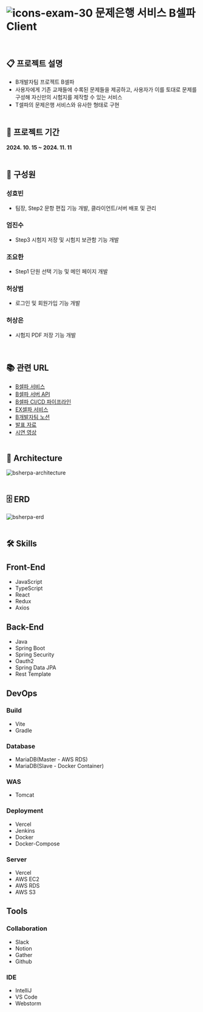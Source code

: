 # ![icons-exam-30](https://github.com/user-attachments/assets/2d2249d7-5140-4556-8f7f-9c335ca660a3) 문제은행 서비스 B셀파 Client<br><br>

## 📋 프로젝트 설명
- B개발자팀 프로젝트 B셀파
- 사용자에게 기존 교재들에 수록된 문제들을 제공하고, 사용자가 이를 토대로 문제를 구성해 자신만의 시험지를 제작할 수 있는 서비스
- T셀파의 문제은행 서비스와 유사한 형태로 구현
  <br><br>

## 📅 프로젝트 기간
<b>2024. 10. 15 ~ 2024. 11. 11</b>
<br><br>

## 👫 구성원

### 성효빈
- 팀장, Step2 문항 편집 기능 개발, 클라이언트/서버 배포 및 관리

### 엄진수
- Step3 시험지 저장 및 시험지 보관함 기능 개발

### 조요한
- Step1 단원 선택 기능 및 메인 페이지 개발

### 허상범
- 로그인 및 회원가입 기능 개발

### 허상은
- 시험지 PDF 저장 기능 개발

  <br>

## 📚 관련 URL

- [B셀파 서비스](https://bsherpa.com)
- [B셀파 서버 API](https://bsherpa.duckdns.org/swagger-ui/index.html)
- [B셀파 CI/CD 파이프라인](http://hyobin-jenkins.duckdns.org:8080/job/bsherpa)
- [EX셀파 서비스](https://exsherpa.com)
- [B개발자팀 노션](https://www.notion.so/B-e-GAEBALJA-123c5942ff2c80a8aac2cd410ff7fb4d)
- [발표 자료](https://www.canva.com/design/DAGWD1LaIIM/_NCQC7H3Nb6X0bD_ufa36A/edit?ui=eyJEIjp7IlQiOnsiQSI6IlBCRHRIY1MxbjlqMzF4OHgifX19)
- [시연 영상](https://youtu.be/tuUKSYSd1go)
  <br><br>

## 🗼 Architecture
![bsherpa-architecture](https://github.com/user-attachments/assets/340bfb33-d7a7-44f6-8144-9fef19567396)
<br><br>

## 🗄️ ERD
![bsherpa-erd](https://github.com/user-attachments/assets/19cd2577-01af-4a50-a2f2-3fea50be82d2)
<br><br>

## 🛠️ Skills

## Front-End
- JavaScript
- TypeScript
- React
- Redux
- Axios
  <br>

## Back-End
- Java
- Spring Boot
- Spring Security
- Oauth2
- Spring Data JPA
- Rest Template
  <br>

## DevOps

### Build
- Vite
- Gradle

### Database
- MariaDB(Master - AWS RDS)
- MariaDB(Slave - Docker Container)

### WAS
- Tomcat

### Deployment
- Vercel
- Jenkins
- Docker
- Docker-Compose

### Server
- Vercel
- AWS EC2
- AWS RDS
- AWS S3
  <br>

## Tools

### Collaboration
- Slack
- Notion
- Gather
- Github

### IDE
- IntelliJ
- VS Code
- Webstorm
